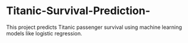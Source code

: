 # Titanic-Survival-Prediction-
This project predicts Titanic passenger survival using machine learning models like logistic regression.
